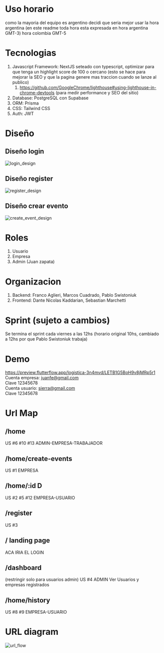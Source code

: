 <!--BORRADO POR YA NO SER RELEVANTE
# Archivos con comentarios a leer

1. flipper/src/styles/globals.css
2. flipper/src/index.tsx
3. flipper/src/\_document.tsx-->

# Uso horario

como la mayoria del equipo es argentino decidi que seria mejor usar la hora argentina (en este readme toda hora esta expresada en hora argentina GMT-3)
hora colombia GMT-5

# Tecnologias

1. Javascript Framework: NextJS seteado con typescript, optimizar para que tenga un highlight score de 100 o cercano (esto se hace para mejorar la SEO y que la pagina genere mas traccion cuando se lanze al publico)
   1. https://github.com/GoogleChrome/lighthouse#using-lighthouse-in-chrome-devtools (para medir performance y SEO del sitio)
2. Database: PostgreSQL con Supabase
3. ORM: Prisma<!--Sequelize CAMBIADO POR MARCOS-->
4. CSS: Tailwind CSS
5. Auth: JWT

# Diseño

## Diseño login

![login_design](https://res.cloudinary.com/dok0di4qp/image/upload/v1681489507/flipper-henry-project/login_c5j2p7.jpg)

## Diseño register

![register_design](https://res.cloudinary.com/dok0di4qp/image/upload/v1681489507/flipper-henry-project/formulario-creacion-usuario_edo5le.jpg)

## Diseño crear evento

![create_event_design](https://res.cloudinary.com/dok0di4qp/image/upload/v1681489506/flipper-henry-project/formulario-creacion-de-evento_hfvbam.jpg)

# Roles

1. Usuario
2. Empresa
3. Admin (Juan zapata)

# Organizacion

1. Backend: Franco Aglieri, Marcos Cuadrado, Pablo Swistoniuk
2. Frontend: Dante Nicolas Kaddarian, Sebastian Marchetti

# Sprint (sujeto a cambios)

Se termina el sprint cada viernes a las 12hs (horario original 10hs, cambiado a 12hs por que Pablo Swistoniuk trabaja)

# Demo

https://preview.flutterflow.app/logistica-3n4mvd/LETB1G5BoH9v8jMRp5r1  
Cuenta empresa: juanfe@gmail.com  
Clave 12345678  
Cuenta usuario: sierra@gmail.com  
Clave 12345678

# Url Map

## /home

US #6 #10 #13 ADMIN-EMPRESA-TRABAJADOR

## /home/create-events

US #1 EMPRESA

## /home/:id D

US #2 #5 #12 EMPRESA-USUARIO

## /register

US #3

## / landing page

ACA IRIA EL LOGIN

## /dashboard

(restringir solo para usuarios admin) US #4 ADMIN
Ver Usuarios y empresas registrados

## /home/history

US #8 #9 EMPRESA-USUARIO

# URL diagram

<!--
BORRADO POR QUEDAR DESACTUALIZADO
![url_flow](https://res.cloudinary.com/dok0di4qp/image/upload/v1681499114/flipper-henry-project/url-flow_mcvnnw.png)

NOTA: events/:id/cancelform fue removido por ser innecesario-->

![url_flow](https://res.cloudinary.com/dok0di4qp/image/upload/v1682346071/flipper-henry-project/flow_wiqjon.png)
